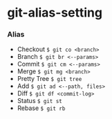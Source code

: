 # git-alias-setting

### Alias

-  Checkout
    `$ git co <branch>`
-  Branch
    `$ git br <--params>`
-  Commit
    `$ git cm <--params>`
-  Merge
    `$ git mg <branch>`
-  Pretty Tree
    `$ git tree`
-  Add
    `$ git ad <--path, files>`
-  Diff
    `$ git df <commit-log>`
-  Status
    `$ git st`
-  Rebase
    `$ git rb`
